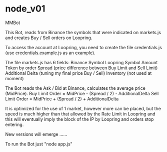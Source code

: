 # node_v01
MMBot

This Bot,
reads from Binance the symbols that were indicated on markets.js and creates Buy / Sell orders on Loopring.

To access the account at Loopring, you need to create the file credentials.js (use credentials.example.js as an example).

The file markets.js has 6 fields:
Binance Symbol
Loopring Symbol
Amount Token by order
Spread (price difference between Buy Limit and Sell Limit)
Additional Delta (tuning my final price Buy / Sell)
Inventory (not used at moment)


The Bot reads the Ask / Bid at Binance, calculates the average price (MidPrice).
Buy Limit Order = MidPrice - (Spread / 2) - AdditionalDelta
Sell Limit Order = MidPrice + (Spread / 2) + AdditionalDelta

It is optimized for the use of 1 market, however more can be placed, but the speed is much higher than that allowed by the Rate Limit in Loopring and this will eventually imply the block of the IP by Loopring and orders stop entering.

New versions will emerge ......


To run the Bot just "node app.js"
